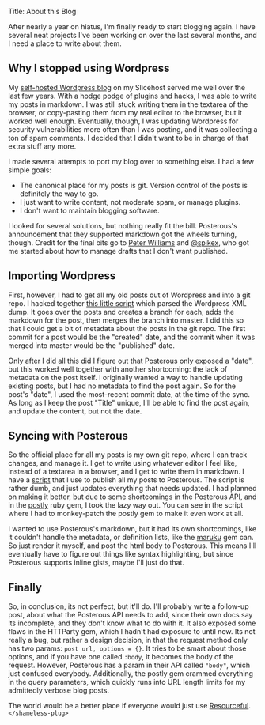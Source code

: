 Title: About this Blog

After nearly a year on hiatus, I'm finally ready to start blogging again. I have several neat projects I've been working on over the last several months, and I need a place to write about them.

## Why I stopped using Wordpress

My [self-hosted Wordpress blog][oldblog] on my Slicehost served me well over the last few years. With a hodge podge of plugins and hacks, I was able to write my posts in markdown. I was still stuck writing them in the textarea of the browser, or copy-pasting them from my real editor to the browser, but it worked well enough. Eventually, though, I was updating Wordpress for security vulnerabilities more often than I was posting, and it was collecting a ton of spam comments. I decided that I didn't want to be in charge of that extra stuff any more.

I made several attempts to port my blog over to something else. I had a few simple goals:

 * The canonical place for my posts is git. Version control of the posts is definitely the way to go.
 * I just want to write content, not moderate spam, or manage plugins.
 * I don't want to maintain blogging software.

I looked for several solutions, but nothing really fit the bill. Posterous's announcement that they supported markdown got the wheels turning, though. Credit for the final bits go to [Peter Williams][] and [@spikex][], who got me started about how to manage drafts that I don't want published.

## Importing Wordpress

First, however, I had to get all my old posts out of Wordpress and into a git repo. I hacked together [this little script][import] which parsed the Wordpress XML dump. It goes over the posts and creates a branch for each, adds the markdown for the post, then merges the branch into master. I did this so that I could get a bit of metadata about the posts in the git repo. The first commit for a post would be the "created" date, and the commit when it was merged into master would be the "published" date.

Only after I did all this did I figure out that Posterous only exposed a "date", but this worked well together with another shortcoming: the lack of metadata on the post itself. I originally wanted a way to handle updating existing posts, but I had no metadata to find the post again. So for the post's "date", I used the most-recent commit date, at the time of the sync. As long as I keep the post "Title" unique, I'll be able to find the post again, and update the content, but not the date.

## Syncing with Posterous

So the official place for all my posts is my own git repo, where I can track changes, and manage it. I get to write using whatever editor I feel like, instead of a textarea in a browser, and I get to write them in markdown. I have a [script][sync] that I use to publish all my posts to Posterous. The script is rather dumb, and just updates everything that needs updated. I had planned on making it better, but due to some shortcomings in the Posterous API, and in the [postly][] ruby gem, I took the lazy way out. You can see in the script where I had to monkey-patch the postly gem to make it even work at all.

I wanted to use Posterous's markdown, but it had its own shortcomings, like it couldn't handle the metadata, or definition lists, like the [maruku][] gem can. So just render it myself, and post the html body to Posterous. This means I'll eventually have to figure out things like syntax highlighting, but since Posterous supports inline gists, maybe I'll just do that.

## Finally

So, in conclusion, its not perfect, but it'll do. I'll probably write a follow-up post, about what the Posterous API needs to add, since their own docs say its incomplete, and they don't know what to do with it. It also exposed some flaws in the HTTParty gem, which I hadn't had exposure to until now. Its not really a bug, but rather a design decision, in that the request method only has two params: `post url, options = {}`. It tries to be smart about those options, and if you have one called `:body`, it becomes the body of the request. However, Posterous has a param in their API called `"body"`, which just confused everybody. Additionally, the postly gem crammed everything in the query parameters, which quickly runs into URL length limits for my admittedly verbose blog posts.

The world would be a better place if everyone would just use [Resourceful][]. `</shameless-plug>`


[Peter Williams]:  http://barelyenough.org/
[@spikex]:         http://twitter.com/spikex
[oldblog]:         http://theamazingrando.com/blog
[import]:          http://github.com/paul/blog.theamazingrando.com/blob/master/lib/import.rb
[sync]:            http://github.com/paul/blog.theamazingrando.com/blob/master/lib/sync.rb
[postly]:          http://github.com/twoism/postly
[maruku]:          http://maruku.rubyforge.org/
[Resourceful]:     http://github.com/paul/resourceful
